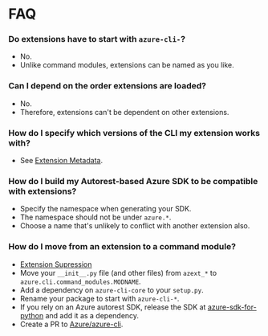 FAQ
===

### Do extensions have to start with `azure-cli-`?

- No.
- Unlike command modules, extensions can be named as you like.


### Can I depend on the order extensions are loaded?

- No.
- Therefore, extensions can't be dependent on other extensions.

### How do I specify which versions of the CLI my extension works with?

- See [Extension Metadata](metadata.md).

### How do I build my Autorest-based Azure SDK to be compatible with extensions?

- Specify the namespace when generating your SDK.
- The namespace should not be under `azure.*`.
- Choose a name that's unlikely to conflict with another extension also.

### How do I move from an extension to a command module?

- [Extension Supression](https://github.com/Azure/azure-cli/blob/dev/doc/authoring_command_modules/authoring_commands.md#extension-suppression)
- Move your `__init__.py` file (and other files) from `azext_*` to `azure.cli.command_modules.MODNAME`.
- Add a dependency on `azure-cli-core` to your `setup.py`.
- Rename your package to start with `azure-cli-*`.
- If you rely on an Azure autorest SDK, release the SDK at [azure-sdk-for-python](https://github.com/Azure/azure-sdk-for-python) and add it as a dependency.
- Create a PR to [Azure/azure-cli](https://github.com/Azure/azure-cli/).

